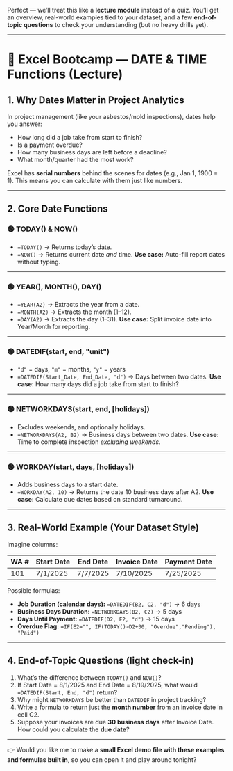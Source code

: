 
Perfect — we’ll treat this like a **lecture module** instead of a quiz. You’ll get an overview, real-world examples tied to your dataset, and a few **end-of-topic questions** to check your understanding (but no heavy drills yet).

---

# 📅 Excel Bootcamp — DATE & TIME Functions (Lecture)

## 1. Why Dates Matter in Project Analytics

In project management (like your asbestos/mold inspections), dates help you answer:

* How long did a job take from start to finish?
* Is a payment overdue?
* How many business days are left before a deadline?
* What month/quarter had the most work?

Excel has **serial numbers** behind the scenes for dates (e.g., Jan 1, 1900 = 1). This means you can calculate with them just like numbers.

---

## 2. Core Date Functions

### 🟢 TODAY() & NOW()

* `=TODAY()` → Returns today’s date.
* `=NOW()` → Returns current date *and* time.
  **Use case:** Auto-fill report dates without typing.

---

### 🟢 YEAR(), MONTH(), DAY()

* `=YEAR(A2)` → Extracts the year from a date.
* `=MONTH(A2)` → Extracts the month (1–12).
* `=DAY(A2)` → Extracts the day (1–31).
  **Use case:** Split invoice date into Year/Month for reporting.

---

### 🟢 DATEDIF(start, end, "unit")

* `"d"` = days, `"m"` = months, `"y"` = years
* `=DATEDIF(Start_Date, End_Date, "d")` → Days between two dates.
  **Use case:** How many days did a job take from start to finish?

---

### 🟢 NETWORKDAYS(start, end, \[holidays])

* Excludes weekends, and optionally holidays.
* `=NETWORKDAYS(A2, B2)` → Business days between two dates.
  **Use case:** Time to complete inspection *excluding weekends*.

---

### 🟢 WORKDAY(start, days, \[holidays])

* Adds business days to a start date.
* `=WORKDAY(A2, 10)` → Returns the date 10 business days after A2.
  **Use case:** Calculate due dates based on standard turnaround.

---

## 3. Real-World Example (Your Dataset Style)

Imagine columns:

| WA # | Start Date | End Date | Invoice Date | Payment Date |
| ---- | ---------- | -------- | ------------ | ------------ |
| 101  | 7/1/2025   | 7/7/2025 | 7/10/2025    | 7/25/2025    |

Possible formulas:

* **Job Duration (calendar days):**
  `=DATEDIF(B2, C2, "d")` → 6 days
* **Business Days Duration:**
  `=NETWORKDAYS(B2, C2)` → 5 days
* **Days Until Payment:**
  `=DATEDIF(D2, E2, "d")` → 15 days
* **Overdue Flag:**
  `=IF(E2="", IF(TODAY()>D2+30, "Overdue","Pending"), "Paid")`

---

## 4. End-of-Topic Questions (light check-in)

1. What’s the difference between `TODAY()` and `NOW()`?
2. If Start Date = 8/1/2025 and End Date = 8/19/2025, what would `=DATEDIF(Start, End, "d")` return?
3. Why might `NETWORKDAYS` be better than `DATEDIF` in project tracking?
4. Write a formula to return just the **month number** from an invoice date in cell C2.
5. Suppose your invoices are due **30 business days** after Invoice Date. How could you calculate the **due date**?

---

👉 Would you like me to make a **small Excel demo file with these examples and formulas built in**, so you can open it and play around tonight?

